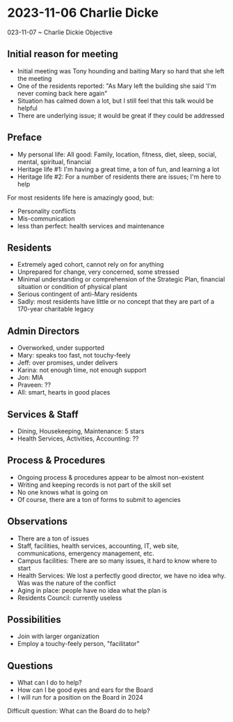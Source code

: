 # 2023-11-06 Charlie Dicke

023-11-07 ~ Charlie Dickie
Objective

## Initial reason for meeting

* Initial meeting was Tony hounding and baiting Mary so hard that she left the meeting
* One of the residents reported: "As Mary left the building she said 'I'm never coming back here again"
* Situation has calmed down a lot, but I still feel that this talk would be helpful
* There are underlying issue; it would be great if they could be addressed

## Preface

* My personal life: All good: Family, location, fitness, diet, sleep, social, mental, spiritual, financial
* Heritage life #1: I'm having a great time, a ton of fun, and learning a lot
* Heritage life #2: For a number of residents there are issues; I'm here to help

For most residents life here is amazingly good, but:

* Personality conflicts
* Mis-communication
* less than perfect: health services and maintenance

## Residents

* Extremely aged cohort, cannot rely on for anything
* Unprepared for change, very concerned, some stressed
* Minimal understanding or comprehension of the Strategic Plan, financial situation or condition of physical plant
* Serious contingent of anti-Mary residents
* Sadly: most residents have little or no concept that they are part of a 170-year charitable legacy


## Admin Directors

* Overworked, under supported
* Mary: speaks too fast, not touchy-feely
* Jeff: over promises, under delivers
* Karina: not enough time, not enough support
* Jon: MIA
* Praveen: ??
* All: smart, hearts in good places

## Services & Staff

* Dining, Housekeeping, Maintenance: 5 stars
* Health Services, Activities, Accounting: ??


## Process & Procedures

* Ongoing process & procedures appear to be almost non-existent
* Writing and keeping records is not part of the skill set
* No one knows what is going on
* Of course, there are a ton of forms to submit to agencies


## Observations

* There are a ton of issues
* Staff, facilities, health services, accounting, IT, web site, communications, emergency management, etc.
* Campus facilities: There are so many issues, it hard to know where to start
* Health Services:  We lost a perfectly good director, we have no idea why. Was was the nature of the conflict
* Aging in place:  people have no idea what the plan is
* Residents Council: currently useless

## Possibilities

* Join with larger organization
* Employ a touchy-feely person, "facilitator"


## Questions

* What can I do to help?
* How can I be good eyes and ears for the Board
* I will run for a position on the Board in 2024

Difficult question: What can the Board do to help?
